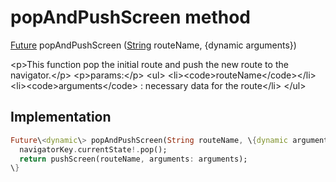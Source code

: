 


# popAndPushScreen method








[Future](https:api.flutter.dev/flutter/dart-async/Future-class.html) popAndPushScreen
([String](https:api.flutter.dev/flutter/dart-core/String-class.html) routeName, \{dynamic arguments\})





\<p\>This function pop the initial route and push the new route to the navigator.\</p\>
\<p\>params:\</p\>
\<ul\>
\<li\>\<code\>routeName\</code\>\</li\>
\<li\>\<code\>arguments\</code\> : necessary data for the route\</li\>
\</ul\>



## Implementation

```dart
Future\<dynamic\> popAndPushScreen(String routeName, \{dynamic arguments\}) \{
  navigatorKey.currentState!.pop();
  return pushScreen(routeName, arguments: arguments);
\}
```







